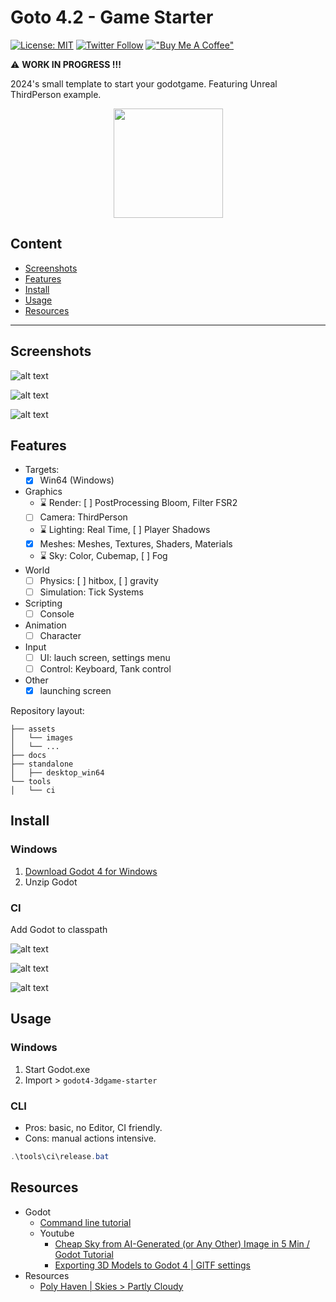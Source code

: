 # Goto 4.2 - Game Starter

[![License: MIT](https://img.shields.io/badge/License-MIT-yellow.svg)](https://opensource.org/licenses/MIT)
[![Twitter Follow](https://img.shields.io/twitter/follow/Damien_Fremont?style=social)](https://twitter.com/Damien_Fremont)
[!["Buy Me A Coffee"](./docs/README/buymeacoffee-20.png)](https://www.buymeacoffee.com/damienfremont)

:warning: **WORK IN PROGRESS !!!**

2024's small template to start your godotgame. Featuring Unreal ThirdPerson example.

<p align="center">
  <img src="./docs/README/thumb-godot.png" height="175" width="auto" />
</p>

## Content

  - [Screenshots](#screenshots)
  - [Features](#features)
  - [Install](#install)
  - [Usage](#usage)
  - [Resources](#resources)

---------------------------------------

## Screenshots

![alt text](./docs/README/screenshot-godot.png)

![alt text](./docs/README/screenshot-unreal.jpg)

![alt text](./docs/README/diagrams-1.png)

## Features

- Targets:
  - [x] Win64 (Windows)
- Graphics
  - :hourglass: Render: [ ] PostProcessing Bloom, Filter FSR2
  - [ ] Camera: ThirdPerson
  - :hourglass: Lighting: Real Time, [ ] Player Shadows
  - [x] Meshes: Meshes, Textures, Shaders, Materials
  - :hourglass: Sky: Color, Cubemap, [ ] Fog
- World
  - [ ] Physics: [ ] hitbox, [ ] gravity
  - [ ] Simulation: Tick Systems
- Scripting
  - [ ] Console
- Animation
  - [ ] Character
- Input
  - [ ] UI: lauch screen, settings menu
  - [ ] Control: Keyboard, Tank control
- Other
  - [x] launching screen

Repository layout:
```
├── assets
│   └── images
│   └── ...
├── docs
├── standalone
│   ├── desktop_win64
└── tools
│   └── ci
```

## Install

### Windows

1. [Download Godot 4 for Windows](https://godotengine.org/download/windows/)
2. Unzip Godot

### CI

Add Godot to classpath

![alt text](./docs/README/install-win-path-1.png)

![alt text](./docs/README/install-win-path-2.png)

![alt text](./docs/README/install-win-path-3.png)

## Usage

### Windows

1. Start Godot.exe
2. Import > `godot4-3dgame-starter`

### CLI

- Pros: basic, no Editor, CI friendly.
- Cons: manual actions intensive.

```powershell
.\tools\ci\release.bat
```

## Resources

- Godot
  - [Command line tutorial](https://docs.godotengine.org/en/stable/tutorials/editor/command_line_tutorial.html#exporting)
  - Youtube
    - [Cheap Sky from AI-Generated (or Any Other) Image in 5 Min / Godot Tutorial](https://www.youtube.com/watch?v=ie-D7q7zczY)
    - [Exporting 3D Models to Godot 4 | GlTF settings](https://www.youtube.com/watch?v=_eIAl_HZWXM)
- Resources
  - [Poly Haven | Skies > Partly Cloudy](https://polyhaven.com/hdris/skies/partly%20cloudy)